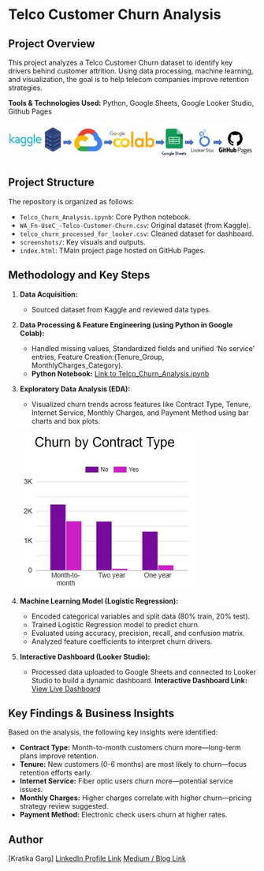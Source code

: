 # Telco Customer Churn Analysis

## Project Overview
This project analyzes a Telco Customer Churn dataset to identify key drivers behind customer attrition. Using data processing, machine learning, and visualization, the goal is to help telecom companies improve retention strategies.

**Tools & Technologies Used:**
Python, Google Sheets, Google Looker Studio, Github Pages
<div align="center">
  <img src="https://github.com/kratikaatgithub/telco-customer-churn-analysis/blob/main/screenshot/Tech%20Stack.jpg">
</div>

## Project Structure

The repository is organized as follows:
* `Telco_Churn_Analysis.ipynb`: Core Python notebook.
* `WA_Fn-UseC_-Telco-Customer-Churn.csv`: Original dataset (from Kaggle).
* `telco_churn_processed_for_looker.csv`:  Cleaned dataset for dashboard.
* `screenshots/`:  Key visuals and outputs.
* `index.html`: TMain project page hosted on GitHub Pages.

## Methodology and Key Steps

1.  **Data Acquisition:**
    * Sourced dataset from Kaggle and reviewed data types.

2.  **Data Processing & Feature Engineering (using Python in Google Colab):**
    * Handled missing values, Standardized fields and unified ‘No service’ entries, Feature Creation:(Tenure_Group, MonthlyCharges_Category).
    * **Python Notebook:** [Link to Telco_Churn_Analysis.ipynb](https://github.com/kratikaatgithub/telco-customer-churn-analysis/blob/main/Telco_Churn_Analysis.ipynb)

3.  **Exploratory Data Analysis (EDA):**
    * Visualized churn trends across features like Contract Type, Tenure, Internet Service, Monthly Charges, and Payment Method using bar charts and box plots.

      
    ![Churn by Contract Type](https://github.com/kratikaatgithub/telco-customer-churn-analysis/blob/main/screenshot/Churn%20by%20Contract%20Type.jpg)
      
4.  **Machine Learning Model (Logistic Regression):**
    * Encoded categorical variables and split data (80% train, 20% test).
    * Trained Logistic Regression model to predict churn.
    * Evaluated using accuracy, precision, recall, and confusion matrix.
    * Analyzed feature coefficients to interpret churn drivers.

5.  **Interactive Dashboard (Looker Studio):**
    * Processed data uploaded to Google Sheets and connected to Looker Studio to build a dynamic dashboard.
    **Interactive Dashboard Link:** [View Live Dashboard](https://lookerstudio.google.com/u/0/reporting/0b5cb7b1-dc0c-475a-b5ab-9f63e0048543/page/irqOF)


## Key Findings & Business Insights

Based on the analysis, the following key insights were identified:

* **Contract Type:** Month-to-month customers churn more—long-term plans improve retention.
* **Tenure:** New customers (0-6 months) are most likely to churn—focus retention efforts early.
* **Internet Service:** Fiber optic users churn more—potential service issues.
* **Monthly Charges:** Higher charges correlate with higher churn—pricing strategy review suggested.
* **Payment Method:** Electronic check users churn at higher rates.


## Author

[Kratika Garg]
[LinkedIn Profile Link](https://www.linkedin.com/in/kratikagarg01/)
[Medium / Blog Link](https://medium.com/@kratikagarg99/from-raw-data-to-business-insight-my-first-data-analytics-project-on-telco-churn-a-beginners-30270b9c7e5f)

